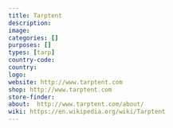 ```yaml
---
title: Tarptent
description:
image:
categories: []
purposes: []
types: [tarp]
country-code:
country:
logo:
website: http://www.tarptent.com
shop: http://www.tarptent.com
store-finder:
about:  http://www.tarptent.com/about/
wiki: https://en.wikipedia.org/wiki/Tarptent
---
```


